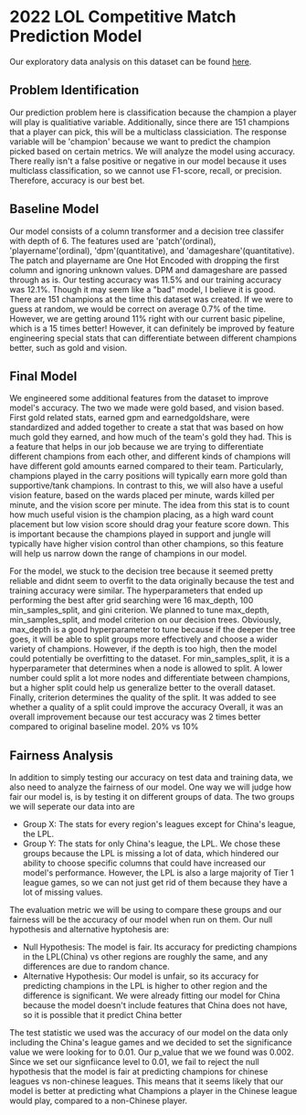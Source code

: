 # 2022 LOL Competitive Match Prediction Model

Our exploratory data analysis on this dataset can be found [here](https://kchan2203.github.io/2022_lol_comp_data_analysis/).

## Problem Identification
Our prediction problem here is classification because the champion a player will play is qualitiative variable. Additionally, since there are 151 champions that a player can pick, this will be a multiclass classiciation. The response variable will be 'champion' because we want to predict the champion picked based on certain metrics. We will analyze the model using accuracy. There really isn't a false positive or negative in our model because it uses multiclass classification, so we cannot use F1-score, recall, or precision. Therefore, accuracy is our best bet.

## Baseline Model
Our model consists of a column transformer and a decision tree classifer with depth of 6. The features used are 'patch'(ordinal), 'playername'(ordinal), 'dpm'(quantitative), and 'damageshare'(quantitative). The patch and playername are One Hot Encoded with dropping the first column and ignoring unknown values. DPM and damageshare are passed through as is. Our testing accuracy was 11.5% and our training accuracy was 12.1%. Though it may seem like a "bad" model, I believe it is good. There are 151 champions at the time this dataset was created. If we were to guess at random, we would be correct on average 0.7% of the time. However, we are getting around 11% right with our current basic pipeline, which is a 15 times better! However, it can definitely be improved by feature engineering special stats that can differentiate between different champions better, such as gold and vision.

## Final Model
We engineered some additional features from the dataset to improve model's accuracy. The two we made were gold based, and vision based. First gold related stats, earned gpm and earnedgoldshare, were standardized and added together to create a stat that was based on how much gold they earned, and how much of the team's gold they had. This is a feature that helps in our job because we are trying to differentiate different champions from each other, and different kinds of champions will have different gold amounts earned compared to their team. Particularly, champions played in the carry positions will typically earn more gold than supportive/tank champions. In contrast to this, we will also have a useful vision feature, based on the wards placed per minute, wards killed per minute, and the vision score per minute. The idea from this stat is to count how much useful vision is the champion placing, as a high ward count placement but low vision score should drag your feature score down. This is important because the champions played in support and jungle will typically have higher vision control than other champions, so this feature will help us narrow down the range of champions in our model. 

For the model, we stuck to the decision tree because it seemed pretty reliable and didnt seem to overfit to the data originally because the test and training accuracy were similar. The hyperparameters that ended up performing the best after grid searching were 16 max_depth, 100 min_samples_split, and gini criterion. 
We planned to tune max_depth, min_samples_split, and model criterion on our decision trees. Obviously, max_depth is a good hyperparameter to tune because if the deeper the tree goes, it will be able to split groups more effectively and choose a wider variety of champions. However, if the depth is too high, then the model could potentially be overfitting to the dataset. For min_samples_split, it is a hyperparameter that determines when a node is allowed to split. A lower number could split a lot more nodes and differentiate between champions, but a higher split could help us generalize better to the overall dataset. Finally, criterion determines the quality of the split. It was added to see whether a quality of a split could improve the accuracy
Overall, it was an overall improvement because our test accuracy was 2 times better compared to original baseline model. 20% vs 10%


## Fairness Analysis
In addition to simply testing our accuracy on test data and training data, we also need to analyze the fairness of our model. One way we will judge how fair our model is, is by testing it on different groups of data. The two groups we will seperate our data into are
- Group X: The stats for every region's leagues except for China's league, the LPL.
- Group Y: The stats for only China's league, the LPL.
We chose these groups because the LPL is missing a lot of data, which hindered our ability to choose specific columns that could have increased our model's performance. However, the LPL is also a large majority of Tier 1 league games, so we can not just get rid of them because they have a lot of missing values. 

The evaluation metric we will be using to compare these groups and our fairness will be the accuracy of our model when run on them. Our null hypothesis and alternative hyptohesis are:
- Null Hypothesis: The model is fair. Its accuracy for predicting champions in the LPL(China) vs other regions are roughly the same, and any differences are due to random chance.
- Alternative Hypothesis: Our model is unfair, so its accuracy for predicting champions in the LPL is higher to other region and the difference is significant. We were already fitting our model for China because the model doesn't include features that China does not have, so it is possible that it predict China better

The test statistic we used was the accuracy of our model on the data only including the China's league games and we decided to set the significance value we were looking for to 0.01. Our p_value that we we found was 0.002. Since we set our signfiicance level to 0.01, we fail to reject the null hypothesis that the model is fair at predicting champions for chinese leagues vs non-chinese leagues. This means that it seems likely that our model is better at predicting what Champions a player in the Chinese league would play, compared to a non-Chinese player.

